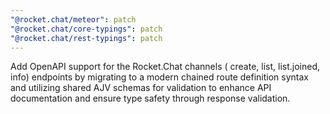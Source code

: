 ```yaml
---
"@rocket.chat/meteor": patch
"@rocket.chat/core-typings": patch
"@rocket.chat/rest-typings": patch
---
```


Add OpenAPI support for the Rocket.Chat channels ( create, list, list.joined, info) endpoints by migrating to a modern chained route definition syntax and utilizing shared AJV schemas for validation to enhance API documentation and ensure type safety through response validation.
